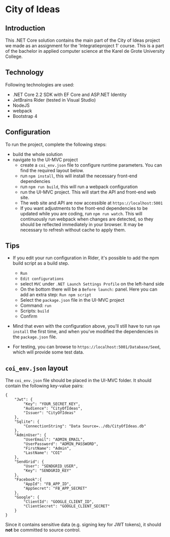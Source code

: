 # City of Ideas

## Introduction
This .NET Core solution contains the main part of the City of Ideas project we made as an assignment for the 'Integratieproject 1' course. This is a part of the bachelor in applied computer science at the Karel de Grote University College.

## Technology
Following technologies are used:
* .NET Core 2.2 SDK with EF Core and ASP.NET Identity
* JetBrains Rider (tested in Visual Studio)
* NodeJS
* webpack
* Bootstrap 4

## Configuration
To run the project, complete the following steps:
* build the whole solution
* navigate to the UI-MVC project
	* create a `coi_env.json` file to configure runtime parameters. You can find the required layout below.
	* run `npm install`, this will install the necessary front-end dependencies
	* run `npm run build`, this will run a webpack configuration
	* run the UI-MVC project. This will start the API and front-end web site. 
	* The web site and API are now accessible at `https://localhost:5001`
	* If you want adjustments to the front-end dependencies to be updated while you are coding, run `npm run watch`. This will continuously run webpack when changes are detected, so they should be reflected immediately in your browser. It may be necessary to refresh without cache to apply them.
	
## Tips
* If you edit your run configuration in Rider, it's possible to add the npm build script as a build step. 
	* `Run` 
	* `Edit configurations` 
	* select `MVC` under `.NET Launch Settings Profile` on the left-hand side 
	* On the bottom there will be a `Before launch:` panel. Here you can add an extra step: `Run npm script`
	* Select the `package.json` file in the UI-MVC project
	* Command: `run`
	* Scripts: `build`
	* Confirm
* Mind that even with the configuration above, you'll still have to run `npm install` the first time, and when you've modified the dependencies in the `package.json` file. 

* For testing, you can browse to `https://localhost:5001/Database/Seed`, which will provide some test data.

## `coi_env.json` layout
The `coi_env.json` file should be placed in the UI-MVC folder. It should contain the following key-value pairs:
```
{
	"Jwt": {
		"Key": "YOUR_SECRET_KEY",
		"Audience": "CityOfIdeas",
		"Issuer": "CityOfIdeas"
	},
	"Sqlite": {
		"ConnectionString": "Data Source=../db/CityOfIdeas.db"
	}, 
	"AdminUser": {
		"UserEmail": "ADMIN_EMAIL",
		"UserPassword": "ADMIN_PASSWORD",
		"FirstName": "Admin",
		"LastName": "COI"
	},
	"SendGrid": {
		"User": "SENDGRID_USER",
		"Key": "SENDGRID_KEY"
	},
	"Facebook":{
		"AppId": "FB_APP_ID",
		"AppSecret": "FB_APP_SECRET"
	}, 
	"Google": {
		"ClientId": "GOOGLE_CLIENT_ID",
		"ClientSecret": "GOOGLE_CLIENT_SECRET"
	}
}
``` 

Since it contains sensitive data (e.g. signing key for JWT tokens), it should **not** be committed to source control.
